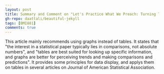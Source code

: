 ```yaml
---
layout: post
title: Summary and Comment on "Let's Practice What We Preach: Turning Tables into Graphs"
gh-repo: daattali/beautiful-jekyll
tags: [BMI881]
comments: true
---
```


This article mainly recommends using graphs instead of tables. It states that "the interest in a statistical paper typically lies in comparisons, not absolute numbers", and "tables are best suited for looking up specific information, and graphs are better for perceiving trends and making comparisons and predictions".
It provides some principles for data display, and applys them on tables in several articles on Journal of American Statistical Association.
